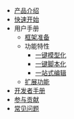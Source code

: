 * [产品介绍](./Home)
* [快速开始](./GettingStarted)
* 用户手册
    * [框架准备](./Usage-Ready)
    * 功能特性
        * [一键模型化](./Usage-Model)
        * [一键脚本化](./Usage-Script)
        * [一站式编辑](./Usage-IDE)
    * [扩展功能](./Usage-API)
* [开发者手册](./DeveloperGuide)
* [参与贡献](./Contributing)
* [常见问题](./FAQ)